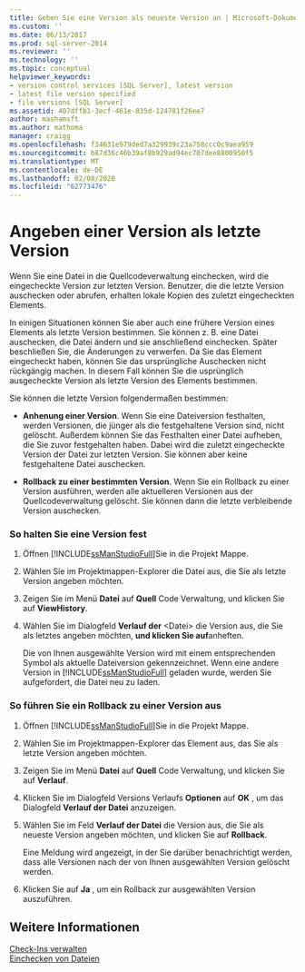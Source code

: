 ```yaml
---
title: Geben Sie eine Version als neueste Version an | Microsoft-Dokumentation
ms.custom: ''
ms.date: 06/13/2017
ms.prod: sql-server-2014
ms.reviewer: ''
ms.technology: ''
ms.topic: conceptual
helpviewer_keywords:
- version control services [SQL Server], latest version
- latest file version specified
- file versions [SQL Server]
ms.assetid: 407dffb1-3ecf-461e-835d-124781f26ee7
author: mashamsft
ms.author: mathoma
manager: craigg
ms.openlocfilehash: f34631e979ded7a329939c23a758ccc0c9aea959
ms.sourcegitcommit: b87d36c46b39af8b929ad94ec707dee8800950f5
ms.translationtype: MT
ms.contentlocale: de-DE
ms.lasthandoff: 02/08/2020
ms.locfileid: "62773476"
---
```

# <a name="specify-a-version-as-the-latest-version"></a>Angeben einer Version als letzte Version
  Wenn Sie eine Datei in die Quellcodeverwaltung einchecken, wird die eingecheckte Version zur letzten Version. Benutzer, die die letzte Version auschecken oder abrufen, erhalten lokale Kopien des zuletzt eingecheckten Elements.  
  
 In einigen Situationen können Sie aber auch eine frühere Version eines Elements als letzte Version bestimmen. Sie können z. B. eine Datei auschecken, die Datei ändern und sie anschließend einchecken. Später beschließen Sie, die Änderungen zu verwerfen. Da Sie das Element eingecheckt haben, können Sie das ursprüngliche Auschecken nicht rückgängig machen. In diesem Fall können Sie die usprünglich ausgecheckte Version als letzte Version des Elements bestimmen.  
  
 Sie können die letzte Version folgendermaßen bestimmen:  
  
-   **Anhenung einer Version**. Wenn Sie eine Dateiversion festhalten, werden Versionen, die jünger als die festgehaltene Version sind, nicht gelöscht. Außerdem können Sie das Festhalten einer Datei aufheben, die Sie zuvor festgehalten haben. Dabei wird die zuletzt eingecheckte Version der Datei zur letzten Version. Sie können aber keine festgehaltene Datei auschecken.  
  
-   **Rollback zu einer bestimmten Version**. Wenn Sie ein Rollback zu einer Version ausführen, werden alle aktuelleren Versionen aus der Quellcodeverwaltung gelöscht. Sie können dann die letzte verbleibende Version auschecken.  
  
### <a name="to-pin-a-version"></a>So halten Sie eine Version fest  
  
1.  Öffnen [!INCLUDE[ssManStudioFull](../includes/ssmanstudiofull-md.md)]Sie in die Projekt Mappe.  
  
2.  Wählen Sie im Projektmappen-Explorer die Datei aus, die Sie als letzte Version angeben möchten.  
  
3.  Zeigen Sie im Menü **Datei** auf **Quell** Code Verwaltung, und klicken Sie auf **ViewHistory**.  
  
4.  Wählen Sie im Dialogfeld **Verlauf der** \<Datei> die Version aus, die Sie als letztes angeben möchten, **und klicken Sie auf**anheften.  
  
     Die von Ihnen ausgewählte Version wird mit einem entsprechenden Symbol als aktuelle Dateiversion gekennzeichnet. Wenn eine andere Version in [!INCLUDE[ssManStudioFull](../includes/ssmanstudiofull-md.md)] geladen wurde, werden Sie aufgefordert, die Datei neu zu laden.  
  
### <a name="to-roll-back-to-a-version"></a>So führen Sie ein Rollback zu einer Version aus  
  
1.  Öffnen [!INCLUDE[ssManStudioFull](../includes/ssmanstudiofull-md.md)]Sie in die Projekt Mappe.  
  
2.  Wählen Sie im Projektmappen-Explorer das Element aus, das Sie als letzte Version angeben möchten.  
  
3.  Zeigen Sie im Menü **Datei** auf **Quell** Code Verwaltung, und klicken Sie auf **Verlauf**.  
  
4.  Klicken Sie im Dialogfeld Versions Verlaufs **Optionen** auf **OK** , um das Dialogfeld **Verlauf der Datei** anzuzeigen.  
  
5.  Wählen Sie im Feld **Verlauf der Datei** die Version aus, die Sie als neueste Version angeben möchten, und klicken Sie auf **Rollback**.  
  
     Eine Meldung wird angezeigt, in der Sie darüber benachrichtigt werden, dass alle Versionen nach der von Ihnen ausgewählten Version gelöscht werden.  
  
6.  Klicken Sie auf **Ja** , um ein Rollback zur ausgewählten Version auszuführen.  
  
## <a name="see-also"></a>Weitere Informationen  
 [Check-Ins verwalten](../../2014/database-engine/manage-checkins.md)   
 [Einchecken von Dateien](../../2014/database-engine/check-in-files.md)  
  
  
